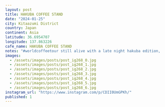 ```yaml
---
layout: post
title: HAKUBA COFFEE STAND
date: "2024-01-25"
city: Kitaazumi District
country: Japan
continent: Asia
latitude: 36.6954707
longitude: 137.863226
cafe_name: HAKUBA COFFEE STAND
notes: "#worldcoffeetour still alive with a late night hakuba edition, amazing little coffee roaster."
images:
  - /assets/images/posts/post_ig268_0.jpg
  - /assets/images/posts/post_ig268_1.jpg
  - /assets/images/posts/post_ig268_2.jpg
  - /assets/images/posts/post_ig268_3.jpg
  - /assets/images/posts/post_ig268_4.jpg
  - /assets/images/posts/post_ig268_5.jpg
  - /assets/images/posts/post_ig268_6.jpg
instagram_url: "https://www.instagram.com/p/CDII0UmGPKh/"
published: 1
---
```

